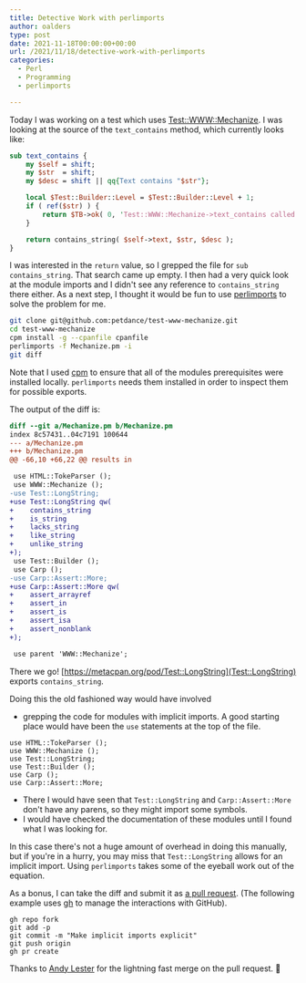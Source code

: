 ```yaml
---
title: Detective Work with perlimports
author: oalders
type: post
date: 2021-11-18T00:00:00+00:00
url: /2021/11/18/detective-work-with-perlimports
categories:
  - Perl
  - Programming
  - perlimports

---
```

Today I was working on a test which uses [Test::WWW::Mechanize](https://metacpan.org/pod/Test::WWW::Mechanize). I was looking at the source of the `text_contains` method, which currently looks like:


```perl
sub text_contains {
    my $self = shift;
    my $str  = shift;
    my $desc = shift || qq{Text contains "$str"};

    local $Test::Builder::Level = $Test::Builder::Level + 1;
    if ( ref($str) ) {
        return $TB->ok( 0, 'Test::WWW::Mechanize->text_contains called incorrectly.  It requires a scalar, not a reference.' );
    }

    return contains_string( $self->text, $str, $desc );
}
```

I was interested in the `return` value, so I grepped the file for `sub contains_string`. That search came up empty. I then had a very quick look at the module imports and I didn't see any reference to `contains_string` there either. As a next step, I thought it would be fun to use [perlimports](https://metacpan.org/pod/perlimports) to solve the problem for me.

```bash
git clone git@github.com:petdance/test-www-mechanize.git
cd test-www-mechanize
cpm install -g --cpanfile cpanfile
perlimports -f Mechanize.pm -i
git diff
```
Note that I used [cpm](https://metacpan.org/pod/App::cpm) to ensure that all of the modules prerequisites were installed locally. `perlimports` needs them installed in order to inspect them for possible exports.

The output of the diff is:

```diff
diff --git a/Mechanize.pm b/Mechanize.pm
index 8c57431..04c7191 100644
--- a/Mechanize.pm
+++ b/Mechanize.pm
@@ -66,10 +66,22 @@ results in

 use HTML::TokeParser ();
 use WWW::Mechanize ();
-use Test::LongString;
+use Test::LongString qw(
+    contains_string
+    is_string
+    lacks_string
+    like_string
+    unlike_string
+);
 use Test::Builder ();
 use Carp ();
-use Carp::Assert::More;
+use Carp::Assert::More qw(
+    assert_arrayref
+    assert_in
+    assert_is
+    assert_isa
+    assert_nonblank
+);

 use parent 'WWW::Mechanize';
```

There we go! [https://metacpan.org/pod/Test::LongString](Test::LongString) exports `contains_string`.

Doing this the old fashioned way would have involved

* grepping the code for modules with implicit imports. A good starting place would have been the `use` statements at the top of the file.

 ```
use HTML::TokeParser ();
use WWW::Mechanize ();
use Test::LongString;
use Test::Builder ();
use Carp ();
use Carp::Assert::More;
```

* There I would have seen that `Test::LongString` and `Carp::Assert::More` don't have any parens, so they might import some symbols.
* I would have checked the documentation of these modules until I found what I was looking for.

In this case there's not a huge amount of overhead in doing this manually, but if you're in a hurry, you may miss that `Test::LongString` allows for an implicit import. Using `perlimports` takes some of the eyeball work out of the equation.

As a bonus, I can take the diff and submit it as [a pull request](https://github.com/petdance/test-www-mechanize/pull/76/). (The following example uses [gh](https://github.com/cli/cli) to manage the interactions with GitHub).

```
gh repo fork
git add -p
git commit -m "Make implicit imports explicit"
git push origin
gh pr create
```

Thanks to [Andy Lester](https://metacpan.org/author/PETDANCE) for the lightning fast merge on the pull request. 🚀